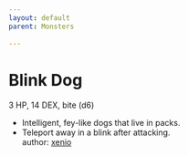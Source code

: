 ```yaml
---
layout: default
parent: Monsters
  
---
```

# Blink Dog
3 HP, 14 DEX, bite (d6)  
- Intelligent, fey-like dogs that live in packs.  
- Teleport away in a blink after attacking.  
author: [xenio](https://xenioinabottle.blogspot.com)
